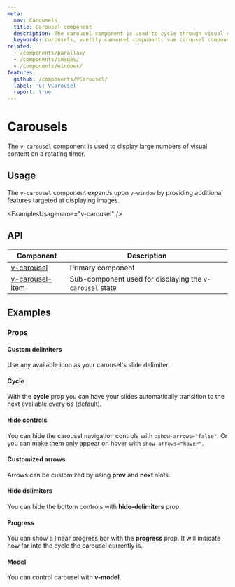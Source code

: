 ```yaml
---
meta:
  nav: Carousels
  title: Carousel component
  description: The carousel component is used to cycle through visual content such as images or slides of text.
  keywords: carousels, vuetify carousel component, vue carousel component
related:
  - /components/parallax/
  - /components/images/
  - /components/windows/
features:
  github: /components/VCarousel/
  label: 'C: VCarousel'
  report: true
---
```


# Carousels

The `v-carousel` component is used to display large numbers of visual content on a rotating timer.

<!-- ![carousel Entry](https://cdn.vuetifyjs.com/docs/images/components-temp/v-carousel/v-carousel-entry.png) -->

<PageFeatures />

## Usage

The `v-carousel` component expands upon `v-window` by providing additional features targeted at displaying images.

<ExamplesUsagename="v-carousel" />

<PromotedEntry />

## API

| Component | Description |
| - | - |
| [v-carousel](/api/v-carousel/) | Primary component |
| [v-carousel-item](/api/v-carousel-item/) | Sub-component used for displaying the `v-carousel` state |

<ApiInline hide-links />

## Examples

### Props

#### Custom delimiters

Use any available icon as your carousel's slide delimiter.

<ExamplesExample file="v-carousel/prop-custom-icons" />

<!-- #### Custom transition

The `v-carousel-item` component can have its **transition/reverse-transition** changed.

<ExamplesExample file="v-carousel/prop-custom-transition" /> -->

#### Cycle

With the **cycle** prop you can have your slides automatically transition to the next available every 6s (default).

<ExamplesExample file="v-carousel/prop-cycle" />

#### Hide controls

You can hide the carousel navigation controls with `:show-arrows="false"`. Or you can make them only appear on hover with `show-arrows="hover"`.

<ExamplesExample file="v-carousel/prop-hide-controls" />

#### Customized arrows

Arrows can be customized by using **prev** and **next** slots.

<ExamplesExample file="v-carousel/slots-next-prev" />

#### Hide delimiters

You can hide the bottom controls with **hide-delimiters** prop.

<ExamplesExample file="v-carousel/prop-hide-delimiters" />

#### Progress

You can show a linear progress bar with the **progress** prop. It will indicate how far into the cycle the carousel currently is.

<ExamplesExample file="v-carousel/prop-progress" />

#### Model

You can control carousel with **v-model**.

<ExamplesExample file="v-carousel/prop-model" />
